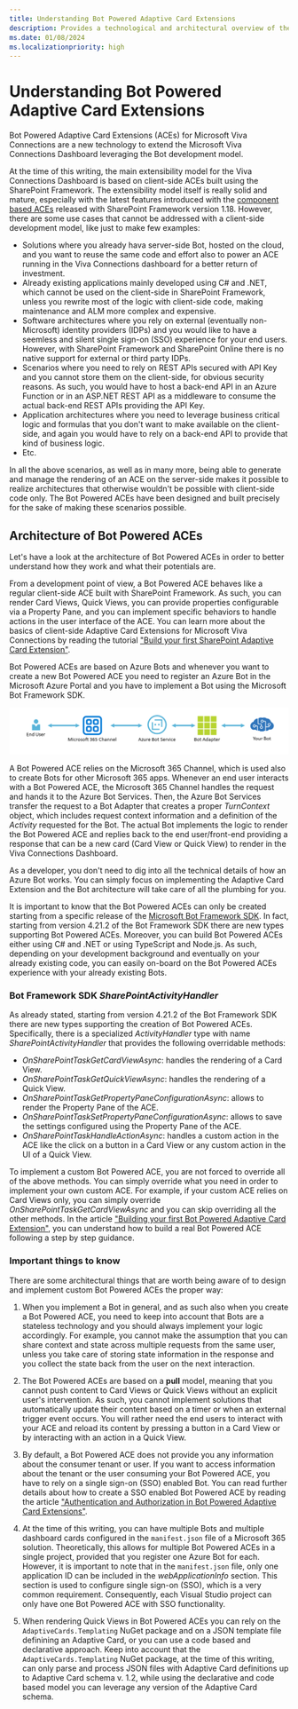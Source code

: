 ```yaml
---
title: Understanding Bot Powered Adaptive Card Extensions
description: Provides a technological and architectural overview of the Bot Powered Adaptive Card Extensions
ms.date: 01/08/2024
ms.localizationpriority: high
---
```

# Understanding Bot Powered Adaptive Card Extensions

Bot Powered Adaptive Card Extensions (ACEs) for Microsoft Viva Connections are a new technology to extend the Microsoft Viva Connections Dashboard leveraging the Bot development model.

At the time of this writing, the main extensibility model for the Viva Connections Dashboard is based on client-side ACEs built using the SharePoint Framework. The extensibility model itself is really solid and mature, especially with the latest features introduced with the [component based ACEs](/sharepoint/dev/spfx/viva/design/designing-card) released with SharePoint Framework version 1.18.  However, there are some use cases that cannot be addressed with a client-side development model, like just to make few examples:

* Solutions where you already hava server-side Bot, hosted on the cloud, and you want to reuse the same code and effort also to power an ACE running in the Viva Connections dashboard for a better return of investment.
* Already existing applications mainly developed using C# and .NET, which cannot be used on the client-side in SharePoint Framework, unless you rewrite most of the logic with client-side code, making maintenance and ALM more complex and expensive.
* Software architectures where you rely on external (eventually non-Microsoft) identity providers (IDPs) and you would like to have a seemless and silent single sign-on (SSO) experience for your end users. However, with SharePoint Framework and SharePoint Online there is no native support for external or third party IDPs.
* Scenarios where you need to rely on REST APIs secured with API Key and you cannot store them on the client-side, for obvious security reasons. As such, you would have to host a back-end API in an Azure Function or in an ASP.NET REST API as a middleware to consume the actual back-end REST APIs providing the API Key.
* Application architectures where you need to leverage business critical logic and formulas that you don't want to make available on the client-side, and again you would have to rely on a back-end API to provide that kind of business logic.
* Etc.

In all the above scenarios, as well as in many more, being able to generate and manage the rendering of an ACE on the server-side makes it possible to realize architectures that otherwise wouldn't be possible with client-side code only. The Bot Powered ACEs have been designed and built precisely for the sake of making these scenarios possible.

## Architecture of Bot Powered ACEs
Let's have a look at the architecture of Bot Powered ACEs in order to better understand how they work and what their potentials are.

From a development point of view, a Bot Powered ACE behaves like a regular client-side ACE built with SharePoint Framework. As such, you can render Card Views, Quick Views, you can provide properties configurable via a Property Pane, and you can implement specific behaviors to handle actions in the user interface of the ACE. You can learn more about the basics of client-side Adaptive Card Extensions for Microsoft Viva Connections by reading the tutorial ["Build your first SharePoint Adaptive Card Extension"](/sharepoint/dev/spfx/viva/get-started/build-first-sharepoint-adaptive-card-extension).

Bot Powered ACEs are based on Azure Bots and whenever you want to create a new Bot Powered ACE you need to register an Azure Bot in the Microsoft Azure Portal and you have to implement a Bot using the Microsoft Bot Framework SDK.

![The architectural diagram of an Azure hosted Bot Powered ACE. The end user interacts with the Bot via the Microsoft 365 Channel, which relies on the Azure Bot Services. The Azure Bot Services are an intermediary to the Bot Adapter which handles the actual requests, creates a TurnContext object and hands control to the actual Bot. The response of a Bot request flows back to the end user following the reversed path.](./images/Bot-Architectural-Diagram.png)

A Bot Powered ACE relies on the Microsoft 365 Channel, which is used also to create Bots for other Microsoft 365 apps. Whenever an end user interacts with a Bot Powered ACE, the Microsoft 365 Channel handles the request and hands it to the Azure Bot Services. Then, the Azure Bot Services transfer the request to a Bot Adapter that creates a proper _TurnContext_ object, which includes request context information and a definition of the _Activity_ requested for the Bot. The actual Bot implements the logic to render the Bot Powered ACE and replies back to the end user/front-end providing a response that can be a new card (Card View or Quick View) to render in the Viva Connections Dashboard.

As a developer, you don't need to dig into all the technical details of how an Azure Bot works. You can simply focus on implementing the Adaptive Card Extension and the Bot architecture will take care of all the plumbing for you.

It is important to know that the Bot Powered ACEs can only be created starting from a specific release of the [Microsoft Bot Framework SDK](/azure/bot-service/index-bf-sdk?view=azure-bot-service-4.0). In fact, starting from version 4.21.2 of the Bot Framework SDK there are new types supporting Bot Powered ACEs. Moreover, you can build Bot Powered ACEs either using C# and .NET or using TypeScript and Node.js. As such, depending on your development background and eventually on your already existing code, you can easily on-board on the Bot Powered ACEs experience with your already existing Bots.

### Bot Framework SDK _SharePointActivityHandler_
As already stated, starting from version 4.21.2 of the Bot Framework SDK there are new types supporting the creation of Bot Powered ACEs. Specifically, there is a specialized _ActivityHandler_ type with name _SharePointActivityHandler_ that provides the following overridable methods:

* _OnSharePointTaskGetCardViewAsync_: handles the rendering of a Card View.
* _OnSharePointTaskGetQuickViewAsync_: handles the rendering of a Quick View.
* _OnSharePointTaskGetPropertyPaneConfigurationAsync_: allows to render the Property Pane of the ACE.
* _OnSharePointTaskSetPropertyPaneConfigurationAsync_: allows to save the settings configured using the Property Pane of the ACE.
* _OnSharePointTaskHandleActionAsync_: handles a custom action in the ACE like the click on a button in a Card View or any custom action in the UI of a Quick View.

To implement a custom Bot Powered ACE, you are not forced to override all of the above methods. You can simply override what you need in order to implement your own custom ACE. For example, if your custom ACE relies on Card Views only, you can simply override _OnSharePointTaskGetCardViewAsync_ and you can skip overriding all the other methods. In the article ["Building your first Bot Powered Adaptive Card Extension"](Building-Your-First-Bot-Powered-ACE.md), you can understand how to build a real Bot Powered ACE following a step by step guidance.

### Important things to know
There are some architectural things that are worth being aware of to design and implement custom Bot Powered ACEs the proper way:

1. When you implement a Bot in general, and as such also when you create a Bot Powered ACE, you need to keep into account that Bots are a stateless technology and you should always implement your logic accordingly. For example, you cannot make the assumption that you can share context and state across multiple requests from the same user, unless you take care of storing state information in the response and you collect the state back from the user on the next interaction.

2. The Bot Powered ACEs are based on a **pull** model, meaning that you cannot push content to Card Views or Quick Views without an explicit user's intervention. As such, you cannot implement solutions that automatically update their content based on a timer or when an external trigger event occurs. You will rather need the end users to interact with your ACE and reload its content by pressing a button in a Card View or by interacting with an action in a Quick View.

3. By default, a Bot Powered ACE does not provide you any information about the consumer tenant or user. If you want to access information about the tenant or the user consuming your Bot Powered ACE, you have to rely on a single sign-on (SSO) enabled Bot. You can read further details about how to create a SSO enabled Bot Powered ACE by reading the article ["Authentication and Authorization in Bot Powered Adaptive Card Extensions"](./AuthN-and-AuthZ-in-Bot-Powered-ACEs.md).

4. At the time of this writing, you can have multiple Bots and multiple dashboard cards configured in the `manifest.json` file of a Microsoft 365 solution. Theoretically, this allows for multiple Bot Powered ACEs in a single project, provided that you register one Azure Bot for each. However, it is important to note that in the `manifest.json` file, only one application ID can be included in the *webApplicationInfo* section. This section is used to configure single sign-on (SSO), which is a very common requirement. Consequently, each Visual Studio project can only have one Bot Powered ACE with SSO functionality.

5. When rendering Quick Views in Bot Powered ACEs you can rely on the `AdaptiveCards.Templating` NuGet package and on a JSON template file definining an Adaptive Card, or you can use a code based and declarative approach. Keep into account that the `AdaptiveCards.Templating` NuGet package, at the time of this writing, can only parse and process JSON files with Adaptive Card definitions up to Adaptive Card schema v. 1.2, while using the declarative and code based model you can leverage any version of the Adaptive Card schema.